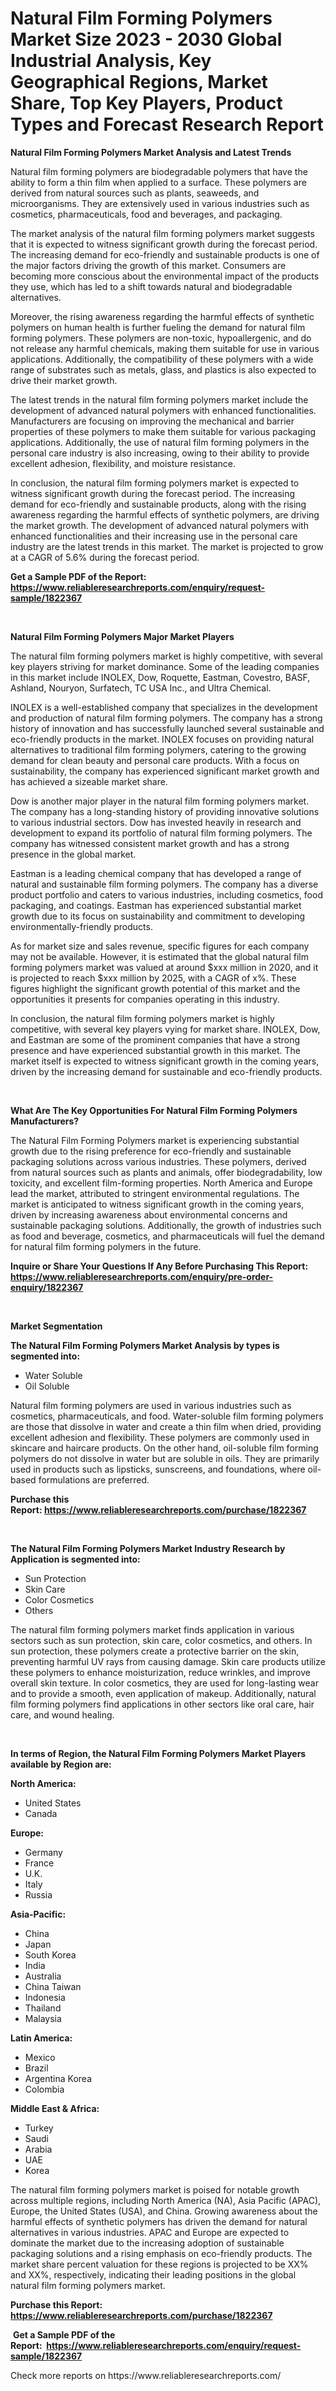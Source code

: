 <p><h1>Natural Film Forming Polymers Market Size 2023 - 2030 Global Industrial Analysis, Key Geographical Regions, Market Share, Top Key Players, Product Types and Forecast Research Report</h1></p><p><strong>Natural Film Forming Polymers Market Analysis and Latest Trends</strong></p>
<p><p>Natural film forming polymers are biodegradable polymers that have the ability to form a thin film when applied to a surface. These polymers are derived from natural sources such as plants, seaweeds, and microorganisms. They are extensively used in various industries such as cosmetics, pharmaceuticals, food and beverages, and packaging.</p><p>The market analysis of the natural film forming polymers market suggests that it is expected to witness significant growth during the forecast period. The increasing demand for eco-friendly and sustainable products is one of the major factors driving the growth of this market. Consumers are becoming more conscious about the environmental impact of the products they use, which has led to a shift towards natural and biodegradable alternatives.</p><p>Moreover, the rising awareness regarding the harmful effects of synthetic polymers on human health is further fueling the demand for natural film forming polymers. These polymers are non-toxic, hypoallergenic, and do not release any harmful chemicals, making them suitable for use in various applications. Additionally, the compatibility of these polymers with a wide range of substrates such as metals, glass, and plastics is also expected to drive their market growth.</p><p>The latest trends in the natural film forming polymers market include the development of advanced natural polymers with enhanced functionalities. Manufacturers are focusing on improving the mechanical and barrier properties of these polymers to make them suitable for various packaging applications. Additionally, the use of natural film forming polymers in the personal care industry is also increasing, owing to their ability to provide excellent adhesion, flexibility, and moisture resistance.</p><p>In conclusion, the natural film forming polymers market is expected to witness significant growth during the forecast period. The increasing demand for eco-friendly and sustainable products, along with the rising awareness regarding the harmful effects of synthetic polymers, are driving the market growth. The development of advanced natural polymers with enhanced functionalities and their increasing use in the personal care industry are the latest trends in this market. The market is projected to grow at a CAGR of 5.6% during the forecast period.</p></p>
<p><strong>Get a Sample PDF of the Report:&nbsp; <a href="https://www.reliableresearchreports.com/enquiry/request-sample/1822367">https://www.reliableresearchreports.com/enquiry/request-sample/1822367</a></strong></p>
<p>&nbsp;</p>
<p><strong>Natural Film Forming Polymers Major Market Players</strong></p>
<p><p>The natural film forming polymers market is highly competitive, with several key players striving for market dominance. Some of the leading companies in this market include INOLEX, Dow, Roquette, Eastman, Covestro, BASF, Ashland, Nouryon, Surfatech, TC USA Inc., and Ultra Chemical.</p><p>INOLEX is a well-established company that specializes in the development and production of natural film forming polymers. The company has a strong history of innovation and has successfully launched several sustainable and eco-friendly products in the market. INOLEX focuses on providing natural alternatives to traditional film forming polymers, catering to the growing demand for clean beauty and personal care products. With a focus on sustainability, the company has experienced significant market growth and has achieved a sizeable market share.</p><p>Dow is another major player in the natural film forming polymers market. The company has a long-standing history of providing innovative solutions to various industrial sectors. Dow has invested heavily in research and development to expand its portfolio of natural film forming polymers. The company has witnessed consistent market growth and has a strong presence in the global market.</p><p>Eastman is a leading chemical company that has developed a range of natural and sustainable film forming polymers. The company has a diverse product portfolio and caters to various industries, including cosmetics, food packaging, and coatings. Eastman has experienced substantial market growth due to its focus on sustainability and commitment to developing environmentally-friendly products.</p><p>As for market size and sales revenue, specific figures for each company may not be available. However, it is estimated that the global natural film forming polymers market was valued at around $xxx million in 2020, and it is projected to reach $xxx million by 2025, with a CAGR of x%. These figures highlight the significant growth potential of this market and the opportunities it presents for companies operating in this industry.</p><p>In conclusion, the natural film forming polymers market is highly competitive, with several key players vying for market share. INOLEX, Dow, and Eastman are some of the prominent companies that have a strong presence and have experienced substantial growth in this market. The market itself is expected to witness significant growth in the coming years, driven by the increasing demand for sustainable and eco-friendly products.</p></p>
<p>&nbsp;</p>
<p><strong>What Are The Key Opportunities For Natural Film Forming Polymers Manufacturers?</strong></p>
<p><p>The Natural Film Forming Polymers market is experiencing substantial growth due to the rising preference for eco-friendly and sustainable packaging solutions across various industries. These polymers, derived from natural sources such as plants and animals, offer biodegradability, low toxicity, and excellent film-forming properties. North America and Europe lead the market, attributed to stringent environmental regulations. The market is anticipated to witness significant growth in the coming years, driven by increasing awareness about environmental concerns and sustainable packaging solutions. Additionally, the growth of industries such as food and beverage, cosmetics, and pharmaceuticals will fuel the demand for natural film forming polymers in the future.</p></p>
<p><strong>Inquire or Share Your Questions If Any Before Purchasing This Report: <a href="https://www.reliableresearchreports.com/enquiry/pre-order-enquiry/1822367">https://www.reliableresearchreports.com/enquiry/pre-order-enquiry/1822367</a></strong></p>
<p>&nbsp;</p>
<p><strong>Market Segmentation</strong></p>
<p><strong>The Natural Film Forming Polymers Market Analysis by types is segmented into:</strong></p>
<p><ul><li>Water Soluble</li><li>Oil Soluble</li></ul></p>
<p><p>Natural film forming polymers are used in various industries such as cosmetics, pharmaceuticals, and food. Water-soluble film forming polymers are those that dissolve in water and create a thin film when dried, providing excellent adhesion and flexibility. These polymers are commonly used in skincare and haircare products. On the other hand, oil-soluble film forming polymers do not dissolve in water but are soluble in oils. They are primarily used in products such as lipsticks, sunscreens, and foundations, where oil-based formulations are preferred.</p></p>
<p><strong>Purchase this Report:&nbsp;<a href="https://www.reliableresearchreports.com/purchase/1822367">https://www.reliableresearchreports.com/purchase/1822367</a></strong></p>
<p>&nbsp;</p>
<p><strong>The Natural Film Forming Polymers Market Industry Research by Application is segmented into:</strong></p>
<p><ul><li>Sun Protection</li><li>Skin Care</li><li>Color Cosmetics</li><li>Others</li></ul></p>
<p><p>The natural film forming polymers market finds application in various sectors such as sun protection, skin care, color cosmetics, and others. In sun protection, these polymers create a protective barrier on the skin, preventing harmful UV rays from causing damage. Skin care products utilize these polymers to enhance moisturization, reduce wrinkles, and improve overall skin texture. In color cosmetics, they are used for long-lasting wear and to provide a smooth, even application of makeup. Additionally, natural film forming polymers find applications in other sectors like oral care, hair care, and wound healing.</p></p>
<p>&nbsp;</p>
<p><strong>In terms of Region, the Natural Film Forming Polymers Market Players available by Region are:</strong></p>
<p>
    <p> <strong> North America: </strong>
        <ul>
            <li>United States</li>
            <li>Canada</li>
        </ul>
        </p> 
    <p> <strong> Europe: </strong>
        <ul>
            <li>Germany</li>
            <li>France</li>
            <li>U.K.</li>
            <li>Italy</li>
            <li>Russia</li>
        </ul>
        </p> 
    <p> <strong> Asia-Pacific: </strong>
        <ul>
            <li>China</li>
            <li>Japan</li>
            <li>South Korea</li>
            <li>India</li>
            <li>Australia</li>
            <li>China Taiwan</li>
            <li>Indonesia</li>
            <li>Thailand</li>
            <li>Malaysia</li>
        </ul>
        </p> 
    <p> <strong> Latin America: </strong>
        <ul>
            <li>Mexico</li>
            <li>Brazil</li>
            <li>Argentina Korea</li>
            <li>Colombia</li>
        </ul>
        </p> 
    <p> <strong> Middle East & Africa: </strong>
        <ul>
            <li>Turkey</li>
            <li>Saudi</li>
            <li>Arabia</li>
            <li>UAE</li>
            <li>Korea</li>
        </ul>
    </p>
    </p>
<p><p>The natural film forming polymers market is poised for notable growth across multiple regions, including North America (NA), Asia Pacific (APAC), Europe, the United States (USA), and China. Growing awareness about the harmful effects of synthetic polymers has driven the demand for natural alternatives in various industries. APAC and Europe are expected to dominate the market due to the increasing adoption of sustainable packaging solutions and a rising emphasis on eco-friendly products. The market share percent valuation for these regions is projected to be XX% and XX%, respectively, indicating their leading positions in the global natural film forming polymers market.</p></p>
<p><strong>Purchase this Report: <a href="https://www.reliableresearchreports.com/purchase/1822367">https://www.reliableresearchreports.com/purchase/1822367</a></strong></p>
<p>&nbsp;<strong>Get a Sample PDF of the Report:&nbsp;&nbsp;<a href="https://www.reliableresearchreports.com/enquiry/request-sample/1822367">https://www.reliableresearchreports.com/enquiry/request-sample/1822367</a></strong></p>
<p><strong></strong></p>
<p>Check more reports on https://www.reliableresearchreports.com/</p>